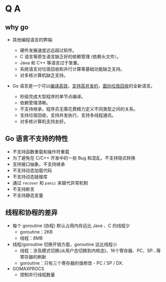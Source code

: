 # Q A

## why go

- 其他编程语言的弊端:

  - 硬件发展速度远远超过软件。
  - C 语言等原生语言缺乏好的依赖管理 (依赖头文件）。
  - Java 和 C++ 等语言过于笨重。
  - 系统语言对垃圾回收和并行计算等基础功能缺乏支持。
  - 对多核计算机缺乏支持。

- Go 语言是一个可以<u>编译高效</u>，<u>支持高并发的</u>，<u>面向垃圾回收</u>的全新语言。

  - 秒级完成大型程序的单节点编译。
  - 依赖管理清晰。
  - 不支持继承，程序员无需花费精力定义不同类型之间的关系。
  - 支持垃圾回收，支持并发执行，支持多线程通讯。
  - 对多核计算机支持友好。

## Go 语言不支持的特性

- 不支持函数重载和操作符重载
- 为了避免在 C/C++ 开发中的一些 Bug 和混乱，不支持隐式转换
- 支持接口抽象，不支持继承
- 不支持动态加载代码
- 不支持动态链接库
- 通过 `recover` 和 `panic` 来替代异常机制
- 不支持断言
- 不支持静态变量

## 线程和协程的差异

- 每个 goroutine (协程) 默认占用内存远比 Java 、C 的线程少
  - goroutine：2KB
  - 线程：8MB
- 线程/goroutine 切换开销方面，goroutine 远比线程小
  - 线程：涉及模式切换(从用户态切换到内核态)、16个寄存器、PC、SP...等寄存器的刷新
  - goroutine：只有三个寄存器的值修改 - PC / SP / DX.
- GOMAXPROCS
  - 控制并行线程数量


